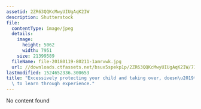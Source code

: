 ```yaml
---
assetid: 2ZR63QQKcMwyUIUgAqK2IW
description: Shutterstock
file:
  contentType: image/jpeg
  details:
    image:
      height: 5062
      width: 7951
    size: 21399589
  fileName: file-20180119-80211-1amrvwk.jpg
  url: //downloads.ctfassets.net/bsux5spekp1p/2ZR63QQKcMwyUIUgAqK2IW/7137a904d04475a253870a12e7b7c3e1/file-20180119-80211-1amrvwk.jpg
lastmodified: 1524652336.300653
title: "Excessively protecting your child and taking over, doesn\u2019t allow them\
  \ to learn through experience."
---
```

No content found
